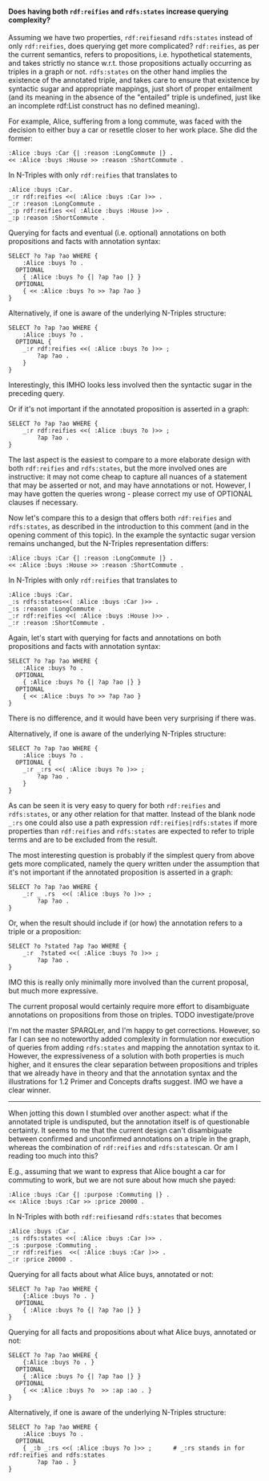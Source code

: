 #### Does having both `rdf:reifies` and `rdfs:states` increase querying complexity?

Assuming we have two properties, `rdf:reifies`and `rdfs:states` instead of only `rdf:reifies`, does querying get more complicated? `rdf:reifies`, as per the current semantics, refers to propositions, i.e. hypothetical statements, and takes strictly no stance w.r.t. those propositions actually occurring as triples in a graph or not. `rdfs:states` on the other hand implies the existence of the annotated triple, and takes care to ensure that existence by syntactic sugar and appropriate mappings, just short of proper entailment (and its meaning in the absence of the "entailed" triple is undefined, just like an incomplete rdf:List construct has no defined meaning). 

For example, Alice, suffering from a long commute, was faced with the decision to either buy a car or resettle closer to her work place. She did the former:
```ttl
:Alice :buys :Car {| :reason :LongCommute |} .
<< :Alice :buys :House >> :reason :ShortCommute . 
```
In N-Triples with only `rdf:reifies` that translates to 
```ttl
:Alice :buys :Car.
_:r rdf:reifies <<( :Alice :buys :Car )>> .
_:r :reason :LongCommute .
_:p rdf:reifies <<( :Alice :buys :House )>> .
_:p :reason :ShortCommute .
```

Querying for facts and eventual (i.e. optional) annotations on both propositions and facts with annotation syntax:
```ttl
SELECT ?o ?ap ?ao WHERE {
    :Alice :buys ?o .
  OPTIONAL
    { :Alice :buys ?o {| ?ap ?ao |} }
  OPTIONAL
    { << :Alice :buys ?o >> ?ap ?ao }
}
```

Alternatively, if one is aware of the underlying N-Triples structure:
```ttl
SELECT ?o ?ap ?ao WHERE {
    :Alice :buys ?o .
  OPTIONAL {
    _:r rdf:reifies <<( :Alice :buys ?o )>> ;
        ?ap ?ao .
    }
}
```
Interestingly, this IMHO looks less involved then the syntactic sugar in the preceding query.

Or if it's not important if the annotated proposition is asserted in a graph:
```ttl
SELECT ?o ?ap ?ao WHERE {
    _:r rdf:reifies <<( :Alice :buys ?o )>> ;
        ?ap ?ao .
}
```
The last aspect is the easiest to compare to a more elaborate design with both `rdf:reifies` and `rdfs:states`, but the more involved ones are instructive: it may not come cheap to capture all nuances of a statement that may be asserted or not, and may have annotations or not. However, I may have gotten the queries wrong - please correct my use of OPTIONAL clauses if necessary.


Now let's compare this to a design that offers both `rdf:reifies` and `rdfs:states`, as described in the introduction to this comment (and in the opening comment of this topic). In the example the syntactic sugar version remains unchanged, but the N-Triples representation differs:
```ttl
:Alice :buys :Car {| :reason :LongCommute |} .
<< :Alice :buys :House >> :reason :ShortCommute . 
```
In N-Triples with only `rdf:reifies` that translates to 
```ttl
:Alice :buys :Car.
_:s rdfs:states<<( :Alice :buys :Car )>> .
_:s :reason :LongCommute .
_:r rdf:reifies <<( :Alice :buys :House )>> .
_:r :reason :ShortCommute .
``` 

Again, let's start with querying for facts and annotations on both propositions and facts with annotation syntax:
```ttl
SELECT ?o ?ap ?ao WHERE {
    :Alice :buys ?o .
  OPTIONAL
    { :Alice :buys ?o {| ?ap ?ao |} }
  OPTIONAL
    { << :Alice :buys ?o >> ?ap ?ao }
}
```
There is no difference, and it would have been very surprising if there was.

Alternatively, if one is aware of the underlying N-Triples structure:
```ttl
SELECT ?o ?ap ?ao WHERE {
    :Alice :buys ?o .
  OPTIONAL {
    _:r _:rs <<( :Alice :buys ?o )>> ;
        ?ap ?ao .
    }
}
```
As can be seen it is very easy to query for both `rdf:reifies` and `rdfs:states`, or any other relation for that matter. Instead of the blank node `_:rs` one could also use a path expression `rdf:reifies|rdfs:states` if more properties than `rdf:reifies` and `rdfs:states` are expected to refer to triple terms and are to be excluded from the result.

The most interesting question is probably if the simplest query from above gets more complicated, namely the query written under the assumption that it's not important if the annotated proposition is asserted in a graph:
```ttl
SELECT ?o ?ap ?ao WHERE {
    _:r _ .rs  <<( :Alice :buys ?o )>> ;
        ?ap ?ao .
}
```

Or, when the result should include if (or how) the annotation refers to a triple or a proposition:
```ttl
SELECT ?o ?stated ?ap ?ao WHERE {
    _:r  ?stated <<( :Alice :buys ?o )>> ;
        ?ap ?ao .
}
```
IMO this is really only minimally more involved than the current proposal, but much more expressive. 

The current proposal would certainly require more effort to disambiguate annotations on propositions from those on triples.
TODO investigate/prove



I'm not the master SPARQLer, and I'm happy to get corrections. 
However, so far I can see no noteworthy added complexity in formulation nor execution of queries from adding `rdfs:states` and mapping the annotation syntax to it. However, the expressiveness of a solution with both properties is much higher, and it ensures the clear separation between propositions and triples that we already have in theory and that the annotation syntax and the illustrations for 1.2 Primer and Concepts drafts suggest. IMO we have a clear winner.



<hr>

When jotting this down I stumbled over another aspect: what if the annotated triple is undisputed, but the annotation itself is of questionable certainty. It seems to me that the current design can't disambiguate between confirmed and unconfirmed annotations on a triple in the graph, whereas the combination of `rdf:reifies` and `rdfs:states`can. Or am I reading too much into this?

E.g., assuming that we want to express that Alice bought a car for commuting to work, but we are not sure about how much she payed:

```ttl
:Alice :buys :Car {| :purpose :Commuting |} .
<< :Alice :buys :Car >> :price 20000 .
```
In N-Triples with both `rdf:reifies`and `rdfs:states` that becomes 
```
:Alice :buys :Car .
_:s rdfs:states <<( :Alice :buys :Car )>> .
_:s :purpose :Commuting .
_:r rdf:reifies  <<( :Alice :buys :Car )>> .
_:r :price 20000 .
```

Querying for all facts about what Alice buys, annotated or not:
```ttl
SELECT ?o ?ap ?ao WHERE {
    {:Alice :buys ?o . }
  OPTIONAL
    { :Alice :buys ?o {| ?ap ?ao |} }
}
```
Querying for all facts and propositions about what Alice buys, annotated or not:
```ttl
SELECT ?o ?ap ?ao WHERE {
    {:Alice :buys ?o . }
  OPTIONAL
    { :Alice :buys ?o {| ?ap ?ao |} }
  OPTIONAL
    { << :Alice :buys ?o  >> :ap :ao . }
}
```
Alternatively, if one is aware of the underlying N-Triples structure:
```ttl
SELECT ?o ?ap ?ao WHERE {
    :Alice :buys ?o .
  OPTIONAL 
    { _:b _:rs <<( :Alice :buys ?o )>> ;      # _:rs stands in for rdf:reifies and rdfs:states
        ?ap ?ao . }
}
```











